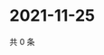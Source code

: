 # 2021-11-25

共 0 条

<!-- BEGIN WEIBO -->
<!-- 最后更新时间 Thu Nov 25 2021 13:01:33 GMT+0800 (China Standard Time) -->

<!-- END WEIBO -->

